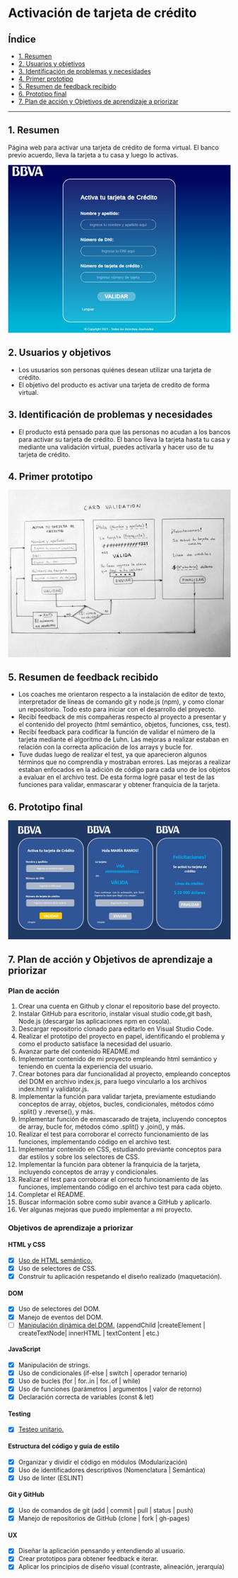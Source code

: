 # Activación de tarjeta de crédito

## Índice
* [1. Resumen](#1-resumen)
* [2. Usuarios y objetivos](#2-usuarios-y-objetivos)
* [3. Identificación de problemas y necesidades](#3-identificación-de-problemas-y-necesidades)
* [4. Primer prototipo](#4-primer-prototipo)
* [5. Resumen de feedback recibido](#5-resumen-de-feedback-recibido)
* [6. Prototipo final](#6-prototipo-final)
* [7. Plan de acción y Objetivos de aprendizaje a priorizar](#7-plan-de-acción-y-objetivos-de-aprendizaje-a-priorizar)
****
## 1. Resumen
Página web para activar una tarjeta de crédito de forma virtual.
El banco previo acuerdo, lleva la tarjeta a tu casa y luego lo activas.

![Proyecto_final](/src/src/Proyecto_final.png)

## 2. Usuarios y objetivos
  * Los ususarios son personas quiénes desean utilizar una tarjeta de crédito.
  * El objetivo del producto es activar una tarjeta de credito de forma virtual.

## 3. Identificación de problemas y necesidades
  * El producto está pensado para que las personas no acudan a los bancos
    para activar su tarjeta de crédito. El banco lleva la tarjeta hasta tu 
    casa y mediante una validación virtual, puedes activarla y hacer uso de
    tu tarjeta de crédito.

## 4. Primer prototipo  
![Prototipo_en_papel](/src/src/Prototipo_en_papel.png) 

## 5. Resumen de feedback recibido 
  * Los coaches me orientaron respecto a la instalación de editor de texto, 
    interpretador de líneas de comando git y node.js (npm), y como clonar 
    un repositorio. Todo esto para iniciar con el desarrollo del proyecto.
  * Recibí feedback de mis compañeras respecto al proyecto a presentar y el
    contenido del proyecto (html semántico, objetos, funciones, css, test).
  * Recibí feedback para codificar la función de validar el número de
    la tarjeta mediante el algoritmo de Luhn. Las mejoras a realizar estaban
    en relación con la correcta aplicación de los arrays y bucle for.
  * Tuve dudas luego de realizar el test, ya que aparecieron algunos términos
    que no comprendía y mostraban errores. Las mejoras a realizar estaban 
    enfocados en la adición de código para cada uno de los objetos a evaluar 
    en el archivo test. De esta forma logré pasar el test de las funciones 
    para validar, enmascarar y obtener franquicia de la tarjeta.

## 6. Prototipo final
![Prototipo_final](/src/src/Prototipo_final.png)
   
## 7. Plan de acción y Objetivos de aprendizaje a priorizar
### Plan de acción 
  1. Crear una cuenta en Github y clonar el repositorio base del proyecto.
  2. Instalar GitHub para escritorio, instalar visual studio code,git bash,
     Node.js (descargar las aplicaciones npm en cosola).
  3. Descargar repositorio clonado para editarlo en Visual Studio Code.
  4. Realizar el prototipo del proyecto en papel, identificando el problema y
     como el producto satisface la necesidad del usuario.
  5. Avanzar parte del contenido README.md
  5. Implementar contenido de mi proyecto empleando html semántico y teniendo
     en cuenta la experiencia del usuario.
  6. Crear botones para dar funcionalidad al proyecto, empleando conceptos
     del DOM en archivo index.js, para luego vincularlo a los archivos 
     index.html y validator.js.
  7. Implementar la función para validar tarjeta, previamente estudiando 
     conceptos de array, objetos, bucles, condicionales, métodos cómo .split()
     y .reverse(), y más.
  8. Implementar función de enmascarado de trajeta, incluyendo conceptos de array,
     bucle for, métodos cómo .split() y .join(), y más.
  10. Realizar el test para corroborar el correcto funcionamiento de las funciones,
      implementando código en el archivo test.
  11. Implementar contenido en CSS, estudiando previante conceptos para dar estilos
      y sobre los selectores de CSS.
  12. Implementar la función para obtener la franquicia de la tarjeta, incluyendo 
      conceptos de array y condicionales.
  13. Realizar el test para corroborar el correcto funcionamiento de las funciones,
      implementando código en el archivo test para cada objeto.
  14. Completar el README.
  15. Buscar información sobre como subir avance a GitHub y aplicarlo.
  16. Ver algunas mejoras que puedo implementar a mi proyecto.

### Objetivos de aprendizaje a priorizar

#### HTML y CSS

* [X] [Uso de HTML semántico.](https://developer.mozilla.org/en-US/docs/Glossary/Semantics#Semantics_in_HTML)
* [X] Uso de selectores de CSS.
* [X] Construir tu aplicación respetando el diseño realizado (maquetación).

#### DOM

* [X] Uso de selectores del DOM.
* [X] Manejo de eventos del DOM.
* [ ] [Manipulación dinámica del DOM.](https://developer.mozilla.org/es/docs/Referencia_DOM_de_Gecko/Introducci%C3%B3n)
(appendChild |createElement | createTextNode| innerHTML | textContent | etc.)

#### JavaScript

* [X] Manipulación de strings.
* [X] Uso de condicionales (if-else | switch | operador ternario)
* [X] Uso de bucles (for | for..in | for..of | while)
* [X] Uso de funciones (parámetros | argumentos | valor de retorno)
* [X] Declaración correcta de variables (const & let)

#### Testing

* [X] [Testeo unitario.](https://jestjs.io/docs/es-ES/getting-started)

#### Estructura del código y guía de estilo

* [X] Organizar y dividir el código en módulos (Modularización)
* [X] Uso de identificadores descriptivos (Nomenclatura | Semántica)
* [X] Uso de linter (ESLINT)

#### Git y GitHub

* [X] Uso de comandos de git (add | commit | pull | status | push)
* [X] Manejo de repositorios de GitHub (clone | fork | gh-pages)

#### UX

* [X] Diseñar la aplicación pensando y entendiendo al usuario.
* [X] Crear prototipos para obtener feedback e iterar.
* [X] Aplicar los principios de diseño visual (contraste, alineación, jerarquía)